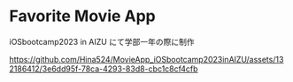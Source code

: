 # Favorite Movie App

iOSbootcamp2023 in AIZU にて学部一年の際に制作


https://github.com/Hina524/MovieApp_iOSbootcamp2023inAIZU/assets/132186412/3e6dd95f-78ca-4293-83d8-cbc1c8cf4cfb


